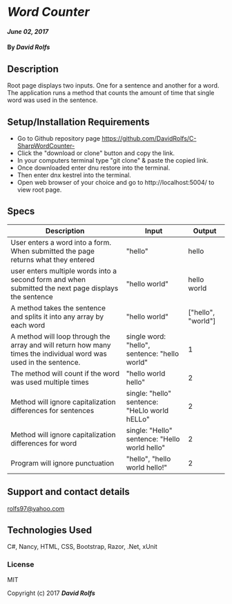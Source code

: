 # _Word Counter_

#### _June 02, 2017_

#### By _**David Rolfs**_

## Description
Root page displays two inputs. One for a sentence and another for a word. The application runs a method that counts the amount of time that single word was used in the sentence.

## Setup/Installation Requirements

* Go to Github repository page https://github.com/DavidRolfs/C-SharpWordCounter-
* Click the "download or clone" button and copy the link.
* In your computers terminal type "git clone" & paste the copied link.
* Once downloaded enter dnu restore into the terminal.
* Then enter dnx kestrel into the terminal.
* Open web browser of your choice and go to http://localhost:5004/ to view root page.

## Specs
| Description | Input | Output |
|-------------| ------|--------|
| User enters a word into a form. When submitted the page returns what they entered | "hello" | hello |
| user enters multiple words into a second form and when submitted the next page displays the sentence | "hello world" | hello world |
| A method takes the sentence and splits it into any array by each word | "hello world" | ["hello", "world"] |
| A method will loop through the array and will return how many times the individual word was used in the sentence. | single word: "hello", sentence: "hello world" | 1 |
| The method will count if the word was used multiple times | "hello world hello" | 2 |
| Method will ignore capitalization differences for sentences| single: "hello" sentence: "HeLlo world hELLo" | 2 |
| Method will ignore capitalization differences for word| single: "Hello" sentence: "Hello world hello" | 2 |
| Program will ignore punctuation | "hello", "hello world hello!" | 2 |


## Support and contact details

rolfs97@yahoo.com

## Technologies Used

C#, Nancy, HTML, CSS, Bootstrap, Razor, .Net, xUnit
### License

MIT

Copyright (c) 2017 **_David Rolfs_**
